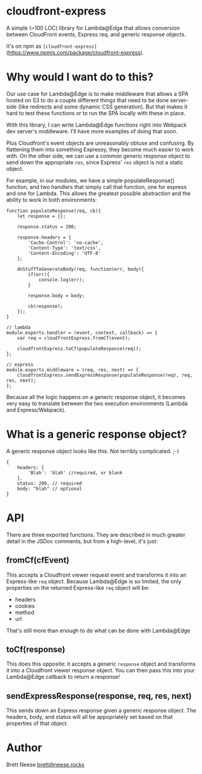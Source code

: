 # cloudfront-express

A simple (~100 LOC) library for Lambda@Edge that allows conversion between CloudFront events, Express req, and generic response objects.

It's on npm as `[cloudfront-express]`(https://www.npmjs.com/package/cloudfront-express).

# Why would I want do to this?

Our use case for Lambda@Edge is to make middleware that allows a SPA hosted on S3 to do a couple different things that need to be done server-side (like redirects and some dynamic CSS generation). But that makes it hard to test these functions or to run the SPA locally with these in place. 

With this library, I can write Lambda@Edge functions right into Webpack dev server's middleware. I'll have more examples of doing that soon. 

Plus Cloudfront's event objects are unreasonably obtuse and confusing. By flattening them into something Expressy, they become much easier to work with. On the other side, we can use a common generic response object to send down the appropriate `res`, since Express' `res` object is not a static object. 

For example, in our modules, we have a simple populateResponse() function, and two handlers that simply call that function, one for express and one for Lambda. This allows the greatest possible abstraction and the ability to work in both environments:

```
function populateResponse(req, cb){
	let response = {};

	response.status = 200;

	response.headers = {
		'Cache-Control': 'no-cache',
		'Content-Type': 'text/css',
		'Content-Encoding': 'UTF-8'
	};

	doStuffToGenerateBody(req, function(err, body){
		if(err){
			console.log(err);
		}

		response.body = body;

		cb(response);
	});
}

// lambda
module.exports.handler = (event, context, callback) => {
	var req = cloudfrontExpress.fromCf(event);

	cloudfrontExpress.toCf(populateResponse(req));
};

// express
module.exports.middleware = (req, res, next) => {
	cloudfrontExpress.sendExpressResponse(populateResponse(req), req, res, next);
};

```

Because all the logic happens on a generic response object, it becomes very easy to translate between the two execution environments (Lambda and Express/Webpack).

# What is a generic response object?

A generic response object looks like this. Not terribly complicated. ;-)

```
{
    headers: {
        'Blah': 'blah' //required, or blank
    },
    status: 200, // required
    body: "blah" // optional
}

```

# API 

There are three exported functions. They are described in much greater detail in the JSDoc comments, but from a high-level, it's just:

## fromCf(cfEvent)

This accepts a Cloudfront viewer request event and transforms it into an Express-like `req` object. Because Lambda@Edge is so limited, the only properties on the returned Express-like `req` object will be:

- headers
- cookies
- method
- url

That's still more than enough to do what can be done with Lambda@Edge

## toCf(response)

This does this opposite: it accepts a generic `response` object and transforms it into a Cloudfront viewer response object. You can then pass this into your Lambda@Edge callback to return a response! 

## sendExpressResponse(response, req, res, next)

This sends down an Express response given a generic response object. The headers, body, and status will all be appopriately set based on that properties of that object. 

# Author 
Brett Neese <brett@neese.rocks>